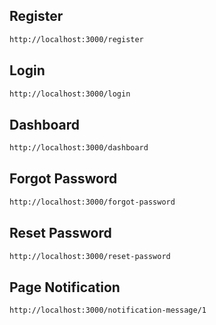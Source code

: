 ## Register

```sh
http://localhost:3000/register
```

## Login

```sh
http://localhost:3000/login
```

## Dashboard

```sh
http://localhost:3000/dashboard
```

## Forgot Password

```sh
http://localhost:3000/forgot-password
```

## Reset Password

```sh
http://localhost:3000/reset-password
```

## Page Notification

```sh
http://localhost:3000/notification-message/1
```
